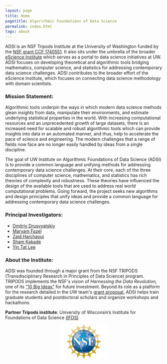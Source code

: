 ```yaml
---
layout: page
title: Home
pagetitle: Algorithmic Foundations of Data Science
permalink: index.html
tags: about
---
```

ADSI is an NSF Tripods Institute at the University of Washington funded by the [NSF grant CCF 1740551](https://www.nsf.gov/awardsearch/showAward?AWD_ID=1740551). It also sits under the umbrella of the broader [eScience Institute](http://escience.washington.edu/) which serves as a portal to data science initiatives at UW. ADSI focuses on developing theoretical and algorithmic tools bridging mathematics, computer science, and statistics for addressing contemporary data science challenges. ADSI contributes to the broader effort of the eScience Institute, which focuses on connecting data science methodology with domain scientists.

### Mission Statement:
Algorithmic tools underpin the ways in which modern data science methods glean insights from data, manipulate their environments, and estimate underlying statistical properties in the world. With increasing computational resources and an unprecedented growth of large datasets, there is an increased need for scalable and robust algorithmic tools which can provide insights into data in an automated manner, and thus, help to accelerate the pace of science and engineering. The modern challenges that a range of fields now face are no longer easily handled by ideas from a single discipline.

The goal of UW Institute on Algorithmic Foundations of Data Science (ADSI) is to provide a common language and unifying methods for addressing contemporary data science challenges. At their core, each of the three disciplines of computer science, mathematics, and statistics has rich theories of complexity and robustness. These theories have influenced the design of the available tools that are used to address real world computational problems. Going forward, the project seeks new algorithms and design principles that unify ideas and provide a common language for addressing contemporary data science challenges.

### Principal Investigators:
* [Dmitriy Drusvyatskiy](http://sites.math.washington.edu/~ddrusv/)
* [Maryam Fazel](https://faculty.washington.edu/mfazel/)
* [Zaid Harchaoui](http://faculty.washington.edu/zaid/)
* [Sham Kakade](https://homes.cs.washington.edu/~sham/)
* [Yin Tat Lee](http://yintat.com/)

### About the Institute:
ADSI was founded through a major grant from the NSF TRIPODS (Transdisciplinary Research in Principles of Data Science) program. TRIPODS implements the NSF's vision of *Harnessing the Data Revolution,* one of its ["10 Big Ideas"](https://www.nsf.gov/about/congress/reports/nsf_big_ideas.pdf) for future investment. Beyond its role as a platform for the research detailed in the UW team's [grant proposal](https://www.nsf.gov/awardsearch/showAward?AWD_ID=1740551), ADSI helps train graduate students and postdoctoral scholars and organize workshops and hackathons.

**Partner Tripods institute**: University of Wisconsin’s Institute for Foundations of Data Science [(IFDS)](https://ifds.wisc.edu/)

<center><img src="images/NSF.gif" style="width:30%;"></center>
